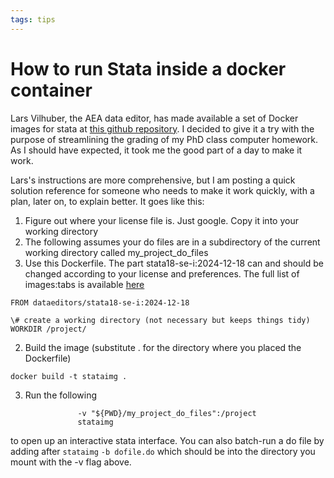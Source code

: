 ```yaml
---
tags: tips
---
```

# How to run Stata inside a docker container

Lars Vilhuber, the AEA data editor, has made available a set of Docker images for stata at [this github repository](https://github.com/AEADataEditor/docker-stata?tab=readme-ov-file). I decided to give it a try with the purpose of streamlining the grading of my PhD class computer homework. As I should have expected, it took me the good part of a day to make it work. 

Lars's instructions are more comprehensive, but I am posting a quick solution reference for someone who needs to make it work quickly, with a plan, later on, to explain better. It goes like this:

1. Figure out where your license file is. Just google. Copy it into your working directory
2. The following assumes your do files are in a subdirectory of the current working directory called my_project_do_files
2. Use this Dockerfile. The part stata18-se-i:2024-12-18 can and should be changed according to your license and preferences. The full list of images:tabs is available [here](https://hub.docker.com/u/dataeditors)
```
FROM dataeditors/stata18-se-i:2024-12-18

\# create a working directory (not necessary but keeps things tidy)
WORKDIR /project/
```

2. Build the image (substitute . for the directory where you placed the Dockerfile)
```
docker build -t stataimg .
``` 

3. Run the following 
``` docker run --init -it --rm --mount "type=bind,source=${PWD}/stata.lic,target=/usr/local/stata/stata.lic" \
               -v "${PWD}/my_project_do_files":/project 
			   stataimg
```
to open up an interactive stata interface. You can also batch-run a do file by adding after ```stataimg``` ```-b dofile.do``` which should be into the directory you mount with the -v flag above. 

